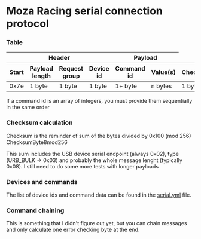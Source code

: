 # Moza Racing serial connection protocol

### Table
<table>
<thead>
<tr>
<th colspan=4>Header</th>
<th colspan=2>Payload</th>
</tr>
<tr>
<th>Start</th>
<th>Payload length</th>
<th>Request group</th>
<th>Device id</th>
<th>Command id</th>
<th>Value(s)</th>
<th>Checksum</th>
</tr>
</thead>
<tbody>
<tr>
<td>0x7e</td>
<td>1 byte</td>
<td>1 byte</td>
<td>1 byte</td>
<td>1+ byte</td>
<td>n bytes</td>
<td>1 byte</td>
</tr>
</tbody>
</table>

If a command id is an array of integers, you must provide them sequentially in the same order

### Checksum calculation
Checksum is the reminder of sum of the bytes divided by 0x100 (mod 256)
ChecksumByte8mod256

This sum includes the USB device serial endpoint (always 0x02), type (URB_BULK -> 0x03) and probably
the whole message lenght (typically 0x08). I still need to do some more tests with longer payloads

### Devices and commands
The list of device ids and command data can be found in the [serial.yml](./data/serial.yml) file.

### Command chaining
This is something that I didn't figure out yet, but you can chain messages and only calculate
one error checking byte at the end.
